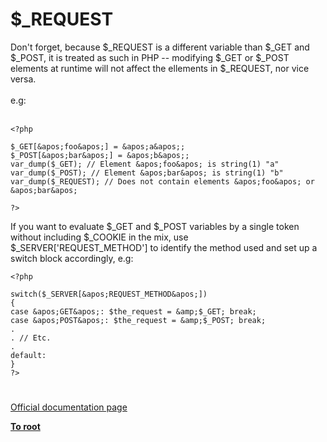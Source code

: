 # $_REQUEST



Don&apos;t forget, because $_REQUEST is a different variable than $_GET and $_POST, it is treated as such in PHP -- modifying $_GET or $_POST elements at runtime will not affect the ellements in $_REQUEST, nor vice versa.<br><br>e.g:<br><br>

```
<?php

$_GET[&apos;foo&apos;] = &apos;a&apos;;
$_POST[&apos;bar&apos;] = &apos;b&apos;;
var_dump($_GET); // Element &apos;foo&apos; is string(1) "a"
var_dump($_POST); // Element &apos;bar&apos; is string(1) "b"
var_dump($_REQUEST); // Does not contain elements &apos;foo&apos; or &apos;bar&apos;

?>
```


If you want to evaluate $_GET and $_POST variables by a single token without including $_COOKIE in the mix, use  $_SERVER[&apos;REQUEST_METHOD&apos;] to identify the method used and set up a switch block accordingly, e.g:



```
<?php

switch($_SERVER[&apos;REQUEST_METHOD&apos;])
{
case &apos;GET&apos;: $the_request = &amp;$_GET; break;
case &apos;POST&apos;: $the_request = &amp;$_POST; break;
.
. // Etc.
.
default:
}
?>
```
  

#

[Official documentation page](https://www.php.net/manual/en/reserved.variables.request.php)

**[To root](/README.md)**